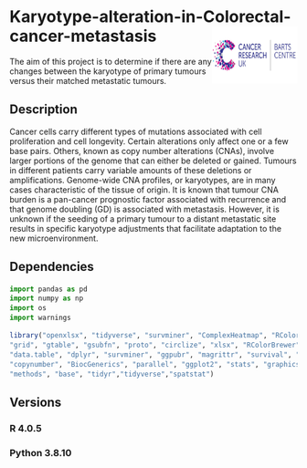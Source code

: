 # Karyotype-alteration-in-Colorectal-cancer-metastasis <img align="right" width="150" height="100" src=/images/Barts.jpg>



The aim of this project is to determine if there are any changes between the karyotype of primary tumours versus their matched metastatic tumours.
## Description
Cancer cells carry different types of mutations associated with cell proliferation and cell longevity. 
Certain alterations only affect one or a few base pairs. Others, known as copy number alterations (CNAs), involve larger portions of the genome that can either be deleted or gained. 
Tumours in different patients carry variable amounts of these deletions or amplifications. Genome-wide CNA profiles, or karyotypes, are in many cases characteristic of the tissue of origin. 
It is known that tumour CNA burden is a pan-cancer prognostic factor associated with recurrence and that genome doubling (GD) is associated with metastasis. 
However, it is unknown if the seeding of a primary tumour to a distant metastatic site results in specific karyotype adjustments that facilitate adaptation to the new microenvironment.
## Dependencies
```python
import pandas as pd
import numpy as np
import os
import warnings
```
```R
library("openxlsx", "tidyverse", "survminer", "ComplexHeatmap", "RColorBrewer", "ggbeeswarm", "MASS",
"grid", "gtable", "gsubfn", "proto", "circlize", "xlsx", "RColorBrewer", "ComplexHeatmap", "grid",
"data.table", "dplyr", "survminer", "ggpubr", "magrittr", "survival", "openxlsx", "reshape2", "reshape",
"copynumber", "BiocGenerics", "parallel", "ggplot2", "stats", "graphics", "grDevices", "utils", "datasets", 
"methods", "base", "tidyr","tidyverse","spatstat")
```
## Versions
### R 4.0.5
### Python 3.8.10



